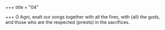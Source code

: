 +++
title = "04"

+++
O Agni, exalt our songs together with all the fires, with (all) the gods, and those who are the respected (priests) in the sacrifices.